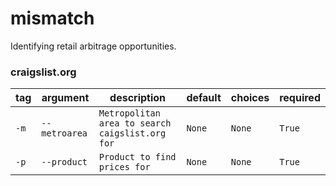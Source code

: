 # mismatch

Identifying retail arbitrage opportunities.


### craigslist.org

| tag  | argument    | description                        | default      | choices | required |
|------|---------------|------------------------------------|--------------|---------|----------|
| `-m` | `--metroarea`| `Metropolitan area to search caigslist.org for` | `None`        | `None`  | `True`   |
| `-p` | `--product` | `Product to find prices for` | `None`       | `None`  | `True`  |
